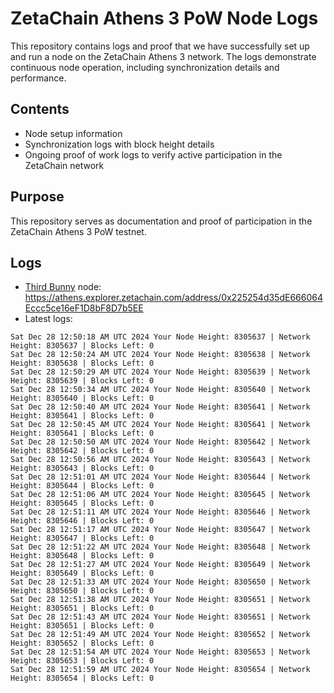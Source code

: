 # ZetaChain Athens 3 PoW Node Logs
This repository contains logs and proof that we have successfully set up and run a node on the ZetaChain Athens 3 network. The logs demonstrate continuous node operation, including synchronization details and performance.

## Contents
- Node setup information
- Synchronization logs with block height details
- Ongoing proof of work logs to verify active participation in the ZetaChain network

## Purpose
This repository serves as documentation and proof of participation in the ZetaChain Athens 3 PoW testnet.

## Logs

- [Third Bunny](https://thirdbunny.xyz/) node: https://athens.explorer.zetachain.com/address/0x225254d35dE666064Eccc5ce16eF1D8bF8D7b5EE
- Latest logs:
```
Sat Dec 28 12:50:18 AM UTC 2024 Your Node Height: 8305637 | Network Height: 8305637 | Blocks Left: 0
Sat Dec 28 12:50:24 AM UTC 2024 Your Node Height: 8305638 | Network Height: 8305638 | Blocks Left: 0
Sat Dec 28 12:50:29 AM UTC 2024 Your Node Height: 8305639 | Network Height: 8305639 | Blocks Left: 0
Sat Dec 28 12:50:34 AM UTC 2024 Your Node Height: 8305640 | Network Height: 8305640 | Blocks Left: 0
Sat Dec 28 12:50:40 AM UTC 2024 Your Node Height: 8305641 | Network Height: 8305641 | Blocks Left: 0
Sat Dec 28 12:50:45 AM UTC 2024 Your Node Height: 8305641 | Network Height: 8305641 | Blocks Left: 0
Sat Dec 28 12:50:50 AM UTC 2024 Your Node Height: 8305642 | Network Height: 8305642 | Blocks Left: 0
Sat Dec 28 12:50:56 AM UTC 2024 Your Node Height: 8305643 | Network Height: 8305643 | Blocks Left: 0
Sat Dec 28 12:51:01 AM UTC 2024 Your Node Height: 8305644 | Network Height: 8305644 | Blocks Left: 0
Sat Dec 28 12:51:06 AM UTC 2024 Your Node Height: 8305645 | Network Height: 8305645 | Blocks Left: 0
Sat Dec 28 12:51:11 AM UTC 2024 Your Node Height: 8305646 | Network Height: 8305646 | Blocks Left: 0
Sat Dec 28 12:51:17 AM UTC 2024 Your Node Height: 8305647 | Network Height: 8305647 | Blocks Left: 0
Sat Dec 28 12:51:22 AM UTC 2024 Your Node Height: 8305648 | Network Height: 8305648 | Blocks Left: 0
Sat Dec 28 12:51:27 AM UTC 2024 Your Node Height: 8305649 | Network Height: 8305649 | Blocks Left: 0
Sat Dec 28 12:51:33 AM UTC 2024 Your Node Height: 8305650 | Network Height: 8305650 | Blocks Left: 0
Sat Dec 28 12:51:38 AM UTC 2024 Your Node Height: 8305651 | Network Height: 8305651 | Blocks Left: 0
Sat Dec 28 12:51:43 AM UTC 2024 Your Node Height: 8305651 | Network Height: 8305651 | Blocks Left: 0
Sat Dec 28 12:51:49 AM UTC 2024 Your Node Height: 8305652 | Network Height: 8305652 | Blocks Left: 0
Sat Dec 28 12:51:54 AM UTC 2024 Your Node Height: 8305653 | Network Height: 8305653 | Blocks Left: 0
Sat Dec 28 12:51:59 AM UTC 2024 Your Node Height: 8305654 | Network Height: 8305654 | Blocks Left: 0
```

